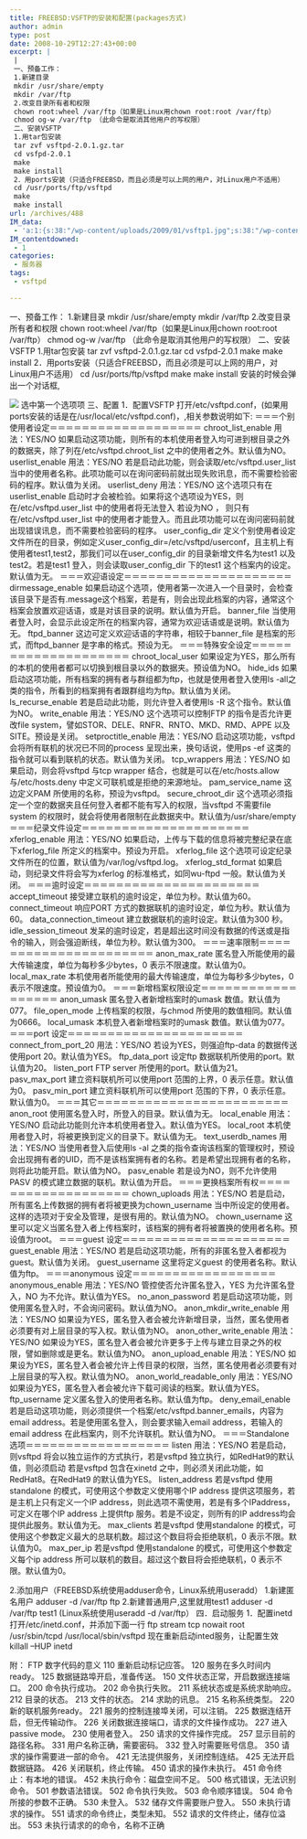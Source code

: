 ```yaml
---
title: FREEBSD:VSFTP的安装和配置(packages方式)
author: admin
type: post
date: 2008-10-29T12:27:43+00:00
excerpt: |
 |
 一、预备工作：
 1.新建目录
 mkdir /usr/share/empty
 mkdir /var/ftp
 2.改变目录所有者和权限
 chown root:wheel /var/ftp（如果是Linux用chown root:root /var/ftp）
 chmod og-w /var/ftp （此命令是取消其他用户的写权限）
 二、安装VSFTP
 1.用tar包安装
 tar zvf vsftpd-2.0.1.gz.tar
 cd vsfpd-2.0.1
 make
 make install
 2．用ports安装（只适合FREEBSD，而且必须是可以上网的用户，对Linux用户不适用）
 cd /usr/ports/ftp/vsftpd
 make
 make install
url: /archives/488
IM_data:
 - 'a:1:{s:38:"/wp-content/uploads/2009/01/vsftp1.jpg";s:38:"/wp-content/uploads/2009/01/vsftp1.jpg";}'
IM_contentdowned:
 - 1
categories:
 - 服务器
tags:
 - vsftpd

---
```

一、预备工作：
1.新建目录
mkdir /usr/share/empty
mkdir /var/ftp
2.改变目录所有者和权限
chown root:wheel /var/ftp（如果是Linux用chown root:root /var/ftp）
chmod og-w /var/ftp （此命令是取消其他用户的写权限）
二、安装VSFTP
1.用tar包安装
tar zvf vsftpd-2.0.1.gz.tar
cd vsfpd-2.0.1
make
make install
2．用ports安装（只适合FREEBSD，而且必须是可以上网的用户，对Linux用户不适用）
cd /usr/ports/ftp/vsftpd
make
make install
安装的时候会弹出一个对话框,

[![](/wp-content/uploads/2009/01/vsftp1.jpg)][1]
选中第一个选项项
三、配置
1．配置VSFTP
打开/etc/vsftpd.conf，(如果用ports安装的话是在/usr/local/etc/vsftpd.conf)，,相关参数说明如下:
＝＝＝个别使用者设定＝＝＝＝＝＝＝＝＝＝＝＝＝＝＝＝＝＝＝
chroot\_list\_enable
用法：YES/NO
如果启动这项功能，则所有的本机使用者登入均可进到根目录之外的数据夹，除了列在/etc/vsftpd.chroot_list 之中的使用者之外。默认值为NO。
userlist_enable
用法：YES/NO
若是启动此功能，则会读取/etc/vsftpd.user_list 当中的使用者名称。此项功能可以在询问密码前就出现失败讯息，而不需要检验密码的程序。默认值为关闭。
userlist_deny
用法：YES/NO
这个选项只有在userlist\_enable 启动时才会被检验。如果将这个选项设为YES，则在/etc/vsftpd.user\_list 中的使用者将无法登入 若设为NO ， 则只有在/etc/vsftpd.user_list 中的使用者才能登入。而且此项功能可以在询问密码前就出现错误讯息，而不需要检验密码的程序。
user\_config\_dir
定义个别使用者设定文件所在的目录，例如定义user\_config\_dir=/etc/vsftpd/userconf，且主机上有使用者test1,test2，那我们可以在user\_config\_dir 的目录新增文件名为test1 以及test2。若是test1 登入，则会读取user\_config\_dir 下的test1 这个档案内的设定。默认值为无。
＝＝＝欢迎语设定＝＝＝＝＝＝＝＝＝＝＝＝＝＝＝＝＝＝＝＝＝
dirmessage_enable
如果启动这个选项，使用者第一次进入一个目录时，会检查该目录下是否有.message这个档案，若是有，则会出现此档案的内容，通常这个档案会放置欢迎话语，或是对该目录的说明。默认值为开启。
banner_file
当使用者登入时，会显示此设定所在的档案内容，通常为欢迎话语或是说明。默认值为无。
ftpd_banner
这边可定义欢迎话语的字符串，相较于banner\_file 是档案的形式，而ftpd\_banner 是字串的格式。预设为无。
＝＝＝特殊安全设定＝＝＝＝＝＝＝＝＝＝＝＝＝＝＝＝＝＝＝＝
chroot\_local\_user
如果设定为YES，那么所有的本机的使用者都可以切换到根目录以外的数据夹。预设值为NO。
hide_ids
如果启动这项功能，所有档案的拥有者与群组都为ftp，也就是使用者登入使用ls -all之类的指令，所看到的档案拥有者跟群组均为ftp。默认值为关闭。
ls\_recurse\_enable
若是启动此功能，则允许登入者使用ls -R 这个指令。默认值为NO。
write_enable
用法：YES/NO
这个选项可以控制FTP 的指令是否允许更改file system，譬如STOR、DELE、RNFR、RNTO、MKD、RMD、APPE 以及SITE。预设是关闭。
setproctitle_enable
用法：YES/NO
启动这项功能，vsftpd 会将所有联机的状况已不同的process 呈现出来，换句话说，使用ps -ef 这类的指令就可以看到联机的状态。默认值为关闭。
tcp_wrappers
用法：YES/NO
如果启动，则会将vsftpd 与tcp wrapper 结合，也就是可以在/etc/hosts.allow 与/etc/hosts.deny 中定义可联机或是拒绝的来源地址。
pam\_service\_name
这边定义PAM 所使用的名称，预设为vsftpd。
secure\_chroot\_dir
这个选项必须指定一个空的数据夹且任何登入者都不能有写入的权限，当vsftpd 不需要file system 的权限时，就会将使用者限制在此数据夹中。默认值为/usr/share/empty
＝＝＝纪录文件设定＝＝＝＝＝＝＝＝＝＝＝＝＝＝＝＝＝＝＝＝＝
xferlog_enable
用法：YES/NO
如果启动，上传与下载的信息将被完整纪录在底下xferlog_file 所定义的档案中。预设为开启。
xferlog_file
这个选项可设定纪录文件所在的位置，默认值为/var/log/vsftpd.log。
xferlog\_std\_format
如果启动，则纪录文件将会写为xferlog 的标准格式，如同wu-ftpd 一般。默认值为关闭。
＝＝＝逾时设定＝＝＝＝＝＝＝＝＝＝＝＝＝＝＝＝＝＝＝＝＝＝
accept_timeout
接受建立联机的逾时设定，单位为秒。默认值为60。
connect_timeout
响应PORT 方式的数据联机的逾时设定，单位为秒。默认值为60。
data\_connection\_timeout
建立数据联机的逾时设定。默认值为300 秒。
idle\_session\_timeout
发呆的逾时设定，若是超出这时间没有数据的传送或是指令的输入，则会强迫断线，单位为秒。默认值为300。
＝＝＝速率限制＝＝＝＝＝＝＝＝＝＝＝＝＝＝＝＝＝＝＝＝＝＝
anon\_max\_rate
匿名登入所能使用的最大传输速度，单位为每秒多少bytes，0 表示不限速度。默认值为0。
local\_max\_rate
本机使用者所能使用的最大传输速度，单位为每秒多少bytes，0 表示不限速度。预设值为0。
＝＝＝新增档案权限设定＝＝＝＝＝＝＝＝＝＝＝＝＝＝＝＝＝＝
anon_umask
匿名登入者新增档案时的umask 数值。默认值为077。
file\_open\_mode
上传档案的权限，与chmod 所使用的数值相同。默认值为0666。
local_umask
本机登入者新增档案时的umask 数值。默认值为077。
＝＝＝port 设定＝＝＝＝＝＝＝＝＝＝＝＝＝＝＝＝＝＝＝＝＝＝
connect\_from\_port_20
用法：YES/NO
若设为YES，则强迫ftp-data 的数据传送使用port 20。默认值为YES。
ftp\_data\_port
设定ftp 数据联机所使用的port。默认值为20。
listen_port
FTP server 所使用的port。默认值为21。
pasv\_max\_port
建立资料联机所可以使用port 范围的上界，0 表示任意。默认值为0。
pasv\_min\_port
建立资料联机所可以使用port 范围的下界，0 表示任意。默认值为0。
＝＝＝其它＝＝＝＝＝＝＝＝＝＝＝＝＝＝＝＝＝＝＝＝＝＝＝＝
anon_root
使用匿名登入时，所登入的目录。默认值为无。
local_enable
用法：YES/NO
启动此功能则允许本机使用者登入。默认值为YES。
local_root
本机使用者登入时，将被更换到定义的目录下。默认值为无。
text\_userdb\_names
用法：YES/NO
当使用者登入后使用ls -al 之类的指令查询该档案的管理权时，预设会出现拥有者的UID，而不是该档案拥有者的名称。若是希望出现拥有者的名称，则将此功能开启。默认值为NO。
pasv_enable
若是设为NO，则不允许使用PASV 的模式建立数据的联机。默认值为开启。
＝＝＝更换档案所有权＝＝＝＝＝＝＝＝＝＝＝＝＝＝＝＝＝＝＝
chown_uploads
用法：YES/NO
若是启动，所有匿名上传数据的拥有者将被更换为chown_username 当中所设定的使用者。这样的选项对于安全及管理，是很有用的。默认值为NO。
chown_username
这里可以定义当匿名登入者上传档案时，该档案的拥有者将被置换的使用者名称。预设值为root。
＝＝＝guest 设定＝＝＝＝＝＝＝＝＝＝＝＝＝＝＝＝＝＝＝＝＝
guest_enable
用法：YES/NO
若是启动这项功能，所有的非匿名登入者都视为guest。默认值为关闭。
guest_username
这里将定义guest 的使用者名称。默认值为ftp。
＝＝＝anonymous 设定＝＝＝＝＝＝＝＝＝＝＝＝＝＝＝＝＝＝
anonymous_enable
用法：YES/NO
管控使否允许匿名登入，YES 为允许匿名登入，NO 为不允许。默认值为YES。
no\_anon\_password
若是启动这项功能，则使用匿名登入时，不会询问密码。默认值为NO。
anon\_mkdir\_write_enable
用法：YES/NO
如果设为YES，匿名登入者会被允许新增目录，当然，匿名使用者必须要有对上层目录的写入权。默认值为NO。
anon\_other\_write_enable
用法：YES/NO
如果设为YES，匿名登入者会被允许更多于上传与建立目录之外的权限，譬如删除或是更名。默认值为NO。
anon\_upload\_enable
用法：YES/NO
如果设为YES，匿名登入者会被允许上传目录的权限，当然，匿名使用者必须要有对上层目录的写入权。默认值为NO。
anon\_world\_readable_only
用法：YES/NO
如果设为YES，匿名登入者会被允许下载可阅读的档案。默认值为YES。
ftp_username
定义匿名登入的使用者名称。默认值为ftp。
deny\_email\_enable
若是启动这项功能，则必须提供一个档案/etc/vsftpd.banner_emails，内容为email address。若是使用匿名登入，则会要求输入email address，若输入的email address 在此档案内，则不允许联机。默认值为NO。
＝＝＝Standalone 选项＝＝＝＝＝＝＝＝＝＝＝＝＝＝＝＝＝＝
listen
用法：YES/NO
若是启动，则vsftpd 将会以独立运作的方式执行，若是vsftpd 独立执行，如RedHat9的默认值，则必须启动 若是vsftpd 包含在xinetd 之中，则必须关闭此功能，如RedHat8。在RedHat9 的默认值为YES。
listen_address
若是vsftpd 使用standalone 的模式，可使用这个参数定义使用哪个IP address 提供这项服务，若是主机上只有定义一个IP address，则此选项不需使用，若是有多个IPaddress，可定义在哪个IP address 上提供ftp 服务。若是不设定，则所有的IP address均会提供此服务。默认值为无。
max_clients
若是vsftpd 使用standalone 的模式，可使用这个参数定义最大的总联机数。超过这个数目将会拒绝联机，0 表示不限。默认值为0。
max\_per\_ip
若是vsftpd 使用standalone 的模式，可使用这个参数定义每个ip address 所可以联机的数目。超过这个数目将会拒绝联机，0 表示不限。默认值为0。

2.添加用户（FREEBSD系统使用adduser命令，Linux系统用useradd）
1.新建匿名用户
adduser -d /var/ftp ftp
2.新建普通用户,这里就用test1
adduser -d /var/ftp test1 (Linux系统使用useradd -d /var/ftp）
四．启动服务
1．配置inetd
打开/etc/inetd.conf，并添加下面一行
ftp stream tcp nowait root /usr/sbin/tcpd /usr/local/sbin/vsftpd
现在重新启动inted服务，让配置生效
killall –HUP inetd

附：
FTP 数字代码的意义
110 重新启动标记应答。
120 服务在多久时间内ready。
125 数据链路埠开启，准备传送。
150 文件状态正常，开启数据连接端口。
200 命令执行成功。
202 命令执行失败。
211 系统状态或是系统求助响应。
212 目录的状态。
213 文件的状态。
214 求助的讯息。
215 名称系统类型。
220 新的联机服务ready。
221 服务的控制连接埠关闭，可以注销。
225 数据连结开启，但无传输动作。
226 关闭数据连接端口，请求的文件操作成功。
227 进入passive mode。
230 使用者登入。
250 请求的文件操作完成。
257 显示目前的路径名称。
331 用户名称正确，需要密码。
332 登入时需要账号信息。
350 请求的操作需要进一部的命令。
421 无法提供服务，关闭控制连结。
425 无法开启数据链路。
426 关闭联机，终止传输。
450 请求的操作未执行。
451 命令终止：有本地的错误。
452 未执行命令：磁盘空间不足。
500 格式错误，无法识别命令。
501 参数语法错误。
502 命令执行失败。
503 命令顺序错误。
504 命令所接的参数不正确。
530 未登入。
532 储存文件需要账户登入。
550 未执行请求的操作。
551 请求的命令终止，类型未知。
552 请求的文件终止，储存位溢出。
553 未执行请求的的命令，名称不正确

 [1]: /wp-content/uploads/2009/01/vsftp1.jpg